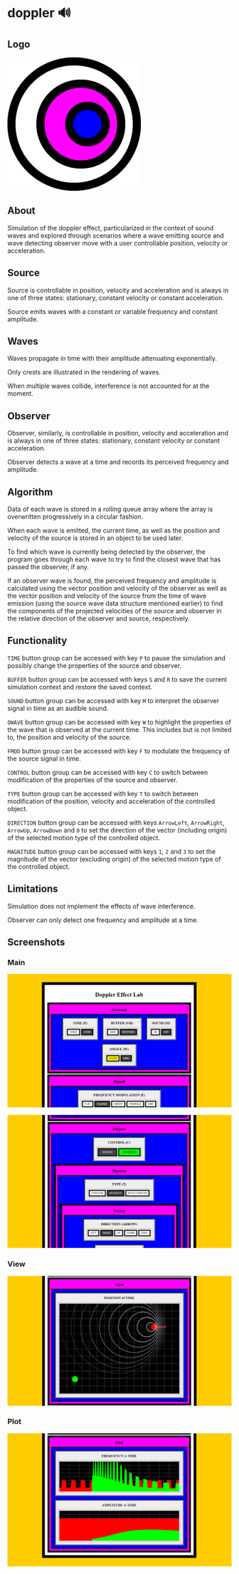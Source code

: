 # doppler 🔊

## Logo

![Project Logo](./logo.png)

## About

Simulation of the doppler effect, particularized in the context of sound waves and explored through scenarios where a wave emitting source and wave detecting observer move with a user controllable position, velocity or acceleration.

## Source

Source is controllable in position, velocity and acceleration and is always in one of three states: stationary, constant velocity or constant acceleration.

Source emits waves with a constant or variable frequency and constant amplitude.

## Waves

Waves propagate in time with their amplitude attenuating exponentially.

Only crests are illustrated in the rendering of waves.

When multiple waves collide, interference is not accounted for at the moment.

## Observer

Observer, similarly, is controllable in position, velocity and acceleration and is always in one of three states: stationary, constant velocity or constant acceleration.

Observer detects a wave at a time and records its perceived frequency and amplitude.

## Algorithm

Data of each wave is stored in a rolling queue array where the array is overwritten progressively in a circular fashion.

When each wave is emitted, the current time, as well as the position and velocity of the source is stored in an object to be used later.

To find which wave is currently being detected by the observer, the program goes through each wave to try to find the closest wave that has passed the observer, if any.

If an observer wave is found, the perceived frequency and amplitude is calculated using the vector position and velocity of the observer as well as the vector position and velocity of the source from the time of wave emission (using the source wave data structure mentioned earlier) to find the components of the projected velocities of the source and observer in the relative direction of the observer and source, respectively.

## Functionality

`TIME` button group can be accessed with key `P` to pause the simulation and possibly change the properties of the source and observer.

`BUFFER` button group can be accessed with keys `S` and `R` to save the current simulation context and restore the saved context.

`SOUND` button group can be accessed with key `M` to interpret the observer signal in time as an audible sound.

`OWAVE` button group can be accessed with key `W` to highlight the properties of the wave that is observed at the current time. This includes but is not limited to, the position and velocity of the source.

`FMOD` button group can be accessed with key `F` to modulate the frequency of the source signal in time.

`CONTROL` button group can be accessed with key `C` to switch between modification of the properties of the source and observer.

`TYPE` button group can be accessed with key `T` to switch between modification of the position, velocity and acceleration of the controlled object.

`DIRECTION` button group can be accessed with keys `ArrowLeft`, `ArrowRight`, `ArrowUp`, `ArrowDown` and `0` to set the direction of the vector (including origin) of the selected motion type of the controlled object.

`MAGNITUDE` button group can be accessed with keys `1`, `2` and `3` to set the magnitude of the vector (excluding origin) of the selected motion type of the controlled object.

## Limitations

Simulation does not implement the effects of wave interference.

Observer can only detect one frequency and amplitude at a time.

## Screenshots

### Main

![Screenshot 1](./screen1.png)

![Screenshot 1](./screen2.png)

### View

![Screenshot 2](./screen3.png)

### Plot

![Screenshot 3](./screen4.png)

